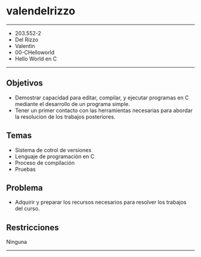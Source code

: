 # valendelrizzo
***
- 203.552-2
- Del Rizzo
- Valentìn
- 00-CHelloworld
- Hello World en C
***
## Objetivos
- Demostrar capacidad para editar, compilar, y ejecutar programas en C mediante el desarrollo de un programa simple.
- Tener un primer contacto con las herramientas necesarias para abordar la resolucion de los trabajos posteriores.
## Temas
- Sistema de cotrol de versiones
- Lenguaje de programaciòn en C
- Proceso de compilación
- Pruebas
## Problema
- Adquirir y preparar los recursos necesarios para resolver los trabajos del curso.
## Restricciones
 Ninguna
***

